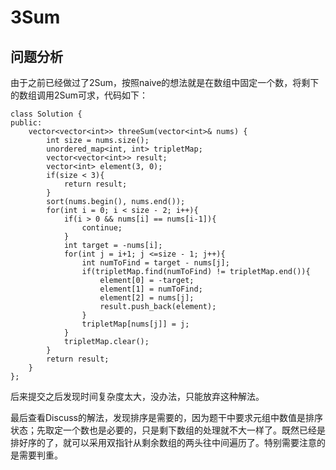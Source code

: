 # 3Sum

## 问题分析

由于之前已经做过了2Sum，按照naive的想法就是在数组中固定一个数，将剩下的数组调用2Sum可求，代码如下：

	class Solution {
	public:
   		vector<vector<int>> threeSum(vector<int>& nums) {
        	int size = nums.size();
        	unordered_map<int, int> tripletMap;
        	vector<vector<int>> result;
        	vector<int> element(3, 0);
        	if(size < 3){
            	return result;
        	}
        	sort(nums.begin(), nums.end());
        	for(int i = 0; i < size - 2; i++){
            	if(i > 0 && nums[i] == nums[i-1]){
                	continue;
            	}
            	int target = -nums[i];
            	for(int j = i+1; j <=size - 1; j++){
                	int numToFind = target - nums[j];
                	if(tripletMap.find(numToFind) != tripletMap.end()){
                    	element[0] = -target;
                    	element[1] = numToFind;
                    	element[2] = nums[j];
                    	result.push_back(element);
                	}
                	tripletMap[nums[j]] = j;
            	}
            	tripletMap.clear();
        	}
        	return result;
    	}
	};

后来提交之后发现时间复杂度太大，没办法，只能放弃这种解法。

最后查看Discuss的解法，发现排序是需要的，因为题干中要求元组中数值是排序状态；先取定一个数也是必要的，只是剩下数组的处理就不大一样了。既然已经是排好序的了，就可以采用双指针从剩余数组的两头往中间遍历了。特别需要注意的是需要判重。